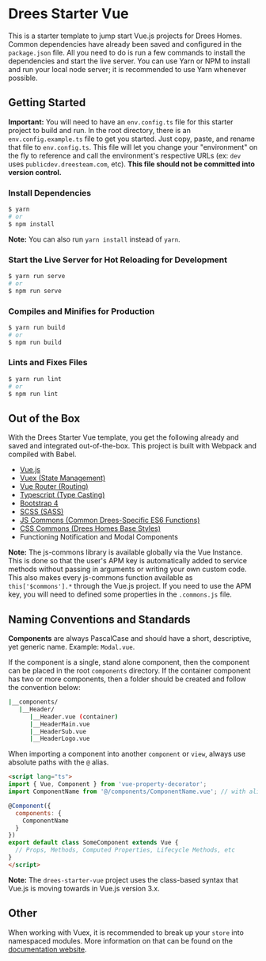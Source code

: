 # Drees Starter Vue
This is a starter template to jump start Vue.js projects for Drees Homes. Common dependencies have already been saved and configured in the `package.json` file. All you need to do is run a few commands to install the dependencies and start the live server. You can use Yarn or NPM to install and run your local node server; it is recommended to use Yarn whenever possible.

## Getting Started

__Important:__ You will need to have an `env.config.ts` file for this starter project to build and run. In the root directory, there is an `env.config.example.ts` file to get you started. Just copy, paste, and rename that file to `env.config.ts`. This file will let you change your "environment" on the fly to reference and call the environment's respective URLs (ex: `dev` uses `publicdev.dreesteam.com`, etc). __This file should not be committed into version control.__

### Install Dependencies

```bash
$ yarn
# or
$ npm install
```

__Note:__ You can also run `yarn install` instead of `yarn`.

### Start the Live Server for Hot Reloading for Development

```bash
$ yarn run serve
# or
$ npm run serve
```

### Compiles and Minifies for Production

```bash
$ yarn run build
# or
$ npm run build
```

### Lints and Fixes Files

```bash
$ yarn run lint
# or
$ npm run lint
```

## Out of the Box

With the Drees Starter Vue template, you get the following already and saved and integrated out-of-the-box. This project is built with Webpack and compiled with Babel.


- [Vue.js](https://vuejs.org/)
- [Vuex (State Management)](https://vuex.vuejs.org/)
- [Vue Router (Routing)](https://router.vuejs.org/)
- [Typescript (Type Casting)](http://www.typescriptlang.org/)
- [Bootstrap 4](https://getbootstrap.com/)
- [SCSS (SASS)](https://sass-lang.com/)
- [JS Commons (Common Drees-Specific ES6 Functions)](https://bitbucket.org/dreeshomes/js-commons/src/master/)
- [CSS Commons (Drees Homes Base Styles)](https://bitbucket.org/dreeshomes/css-commons/src/master/)
- Functioning Notification and Modal Components

__Note:__ The js-commons library is available globally via the Vue Instance. This is done so that the user's APM key is automatically added to service methods without passing in arguments or writing your own custom code. This also makes every js-commons function available as `this['$commons'].*` through the Vue.js project. If you need to use the APM key, you will need to defined some properties in the `.commons.js` file.

## Naming Conventions and Standards

__Components__ are always PascalCase and should have a short, descriptive, yet generic name. Example: `Modal.vue`.

If the component is a single, stand alone component, then the component can be placed in the root `components` directory. If the container component has two or more components, then a folder should be created and follow the convention below:

```bash
|__components/
   |__Header/
      |__Header.vue (container)
      |__HeaderMain.vue
      |__HeaderSub.vue
      |__HeaderLogo.vue
```

When importing a component into another `component` or `view`, always use absolute paths with the `@` alias.

```html
<script lang="ts">
import { Vue, Component } from 'vue-property-decorator';
import ComponentName from '@/components/ComponentName.vue'; // with alias

@Component({
  components: {
    ComponentName
  }
})
export default class SomeComponent extends Vue {
  // Props, Methods, Computed Properties, Lifecycle Methods, etc
}
</script>
```

__Note:__ The `drees-starter-vue` project uses the class-based syntax that Vue.js is moving towards in Vue.js version 3.x.

## Other

When working with Vuex, it is recommended to break up your `store` into namespaced modules. More information on that can be found on the [documentation website](https://vuex.vuejs.org/guide/modules.html).
